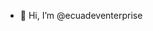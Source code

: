 - 👋 Hi, I’m @ecuadeventerprise


<!---
ecuadeventerprise/ecuadeventerprise is a ✨ special ✨ repository because its `README.md` (this file) appears on your GitHub profile.
You can click the Preview link to take a look at your changes.
--->
